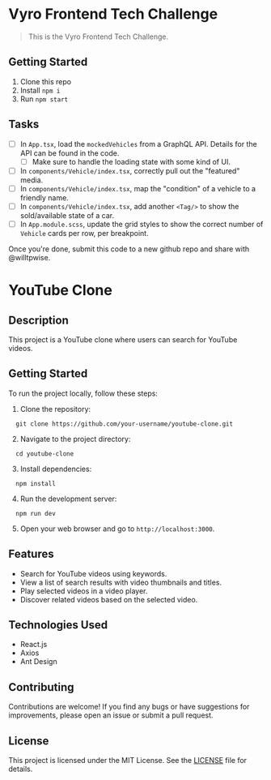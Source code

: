 # Vyro Frontend Tech Challenge

> This is the Vyro Frontend Tech Challenge.

## Getting Started

1. Clone this repo
1. Install `npm i`
1. Run `npm start`

## Tasks

- [ ] In `App.tsx`, load the `mockedVehicles` from a GraphQL API. Details for the API can be found in the code.
  - [ ] Make sure to handle the loading state with some kind of UI.
- [ ] In `components/Vehicle/index.tsx`, correctly pull out the "featured" media.
- [ ] In `components/Vehicle/index.tsx`, map the "condition" of a vehicle to a friendly name.
- [ ] In `components/Vehicle/index.tsx`, add another `<Tag/>` to show the sold/available state of a car.
- [ ] In `App.module.scss`, update the grid styles to show the correct number of `Vehicle` cards per row, per breakpoint.

Once you're done, submit this code to a new github repo and share with @willtpwise.


# YouTube Clone

## Description
This project is a YouTube clone where users can search for YouTube videos.

## Getting Started
To run the project locally, follow these steps:

1. Clone the repository:
```git bash
  git clone https://github.com/your-username/youtube-clone.git
```
2. Navigate to the project directory:
```git bash
  cd youtube-clone
```
3. Install dependencies:
```git bash
  npm install
```
4. Run the development server:
```git bash
  npm run dev
```


5. Open your web browser and go to `http://localhost:3000`.

## Features
- Search for YouTube videos using keywords.
- View a list of search results with video thumbnails and titles.
- Play selected videos in a video player.
- Discover related videos based on the selected video.

## Technologies Used
- React.js
- Axios
- Ant Design

## Contributing
Contributions are welcome! If you find any bugs or have suggestions for improvements, please open an issue or submit a pull request.

## License
This project is licensed under the MIT License. See the [LICENSE](LICENSE) file for details.

